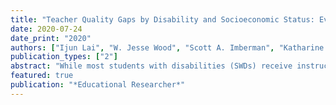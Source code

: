 ```yaml
---
title: "Teacher Quality Gaps by Disability and Socioeconomic Status: Evidence from Los Angeles"
date: 2020-07-24
date_print: "2020"
authors: ["Ijun Lai", "W. Jesse Wood", "Scott A. Imberman", "Katharine O. Strunk", "Nathan D. Jones"]
publication_types: ["2"]
abstract: "While most students with disabilities (SWDs) receive instruction from general education teachers, little empirical work has investigated whether these students have suitable access to high-quality teachers. We explore the differences in teacher quality experienced by SWDs and students without disabilities (non-SWDs) in the Los Angeles Unified School District, examining how access varies within schools as well as across school-level disadvantage rates. We leverage several different indicators of teacher effectiveness for general education teachers who instruct both SWDs and non-SWDs. We find that SWDs are significantly more likely to have teachers with lower math value-added (-0.024 standard deviations) than their non-SWD peers and we find emerging gaps in teacher evaluation scores and exposure to novice teachers. In general, these gaps do not vary by school-level disadvantage."
featured: true
publication: "*Educational Researcher*"
---
```


